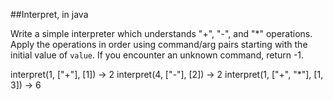 ##Interpret, in java

Write a simple interpreter which understands "+", "-", and "\*" operations. Apply the operations in order using command/arg pairs starting with the initial value of `value`. If you encounter an unknown command, return -1.

interpret(1, ["+"], [1]) → 2
interpret(4, ["-"], [2]) → 2
interpret(1, ["+", "*"], [1, 3]) → 6
